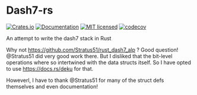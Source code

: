 # Dash7-rs

[![Crates.io][crates-badge]][crates-url]
[![Documentation][doc-badge]][doc-url]
[![MIT licensed][mit-badge]][mit-url]
[![codecov][codecov-badge]][codecov-url]

[crates-badge]: https://img.shields.io/crates/v/dash7.svg
[crates-url]: https://crates.io/crates/dash7
[doc-badge]: https://docs.rs/dash7/badge.svg
[doc-url]: https://docs.rs/dash7
[mit-badge]: https://img.shields.io/badge/license-MIT-blue.svg
[mit-url]: LICENSE
[codecov-badge]: https://codecov.io/gh/vhdirk/dash7-rs/graph/badge.svg?token=3ATUANHK0O
[codecov-url]: https://codecov.io/gh/vhdirk/dash7-rs

An attempt to write the dash7 stack in Rust

Why not <https://github.com/Stratus51/rust_dash7_alp> ? Good question! @Stratus51 did very good work there. But I disliked that the bit-level operations where so intertwined with the data structs itself. So I have opted to use <https://docs.rs/deku> for that.

Howeverl, I have to thank @Stratus51 for many of the struct defs themselves and even documentation!
